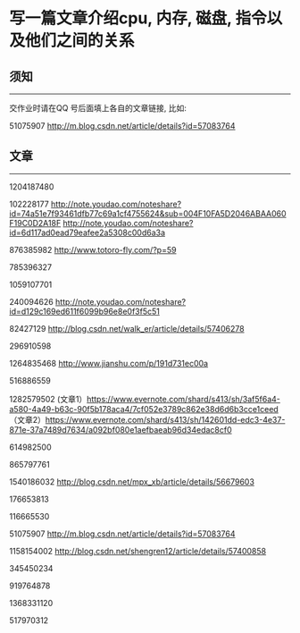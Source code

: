 # 写一篇文章介绍cpu, 内存, 磁盘, 指令以及他们之间的关系

## 须知
---

交作业时请在QQ 号后面填上各自的文章链接, 比如:

51075907 http://m.blog.csdn.net/article/details?id=57083764

## 文章
---

1204187480

102228177  http://note.youdao.com/noteshare?id=74a51e7f93461dfb77c69a1cf4755624&sub=004F10FA5D2046ABAA060F19C0D2A18F
           http://note.youdao.com/noteshare?id=6d117ad0ead79eafee2a5308c00d6a3a

876385982 http://www.totoro-fly.com/?p=59

785396327

1059107701

240094626  http://note.youdao.com/noteshare?id=d129c169ed611f6099b96e8e0f3f5c51

82427129 http://blog.csdn.net/walk_er/article/details/57406278 

296910598

1264835468 http://www.jianshu.com/p/191d731ec00a

516886559

1282579502 (文章1）https://www.evernote.com/shard/s413/sh/3af5f6a4-a580-4a49-b63c-90f5b178aca4/7cf052e3789c862e38d6d6b3cce1ceed （文章2）https://www.evernote.com/shard/s413/sh/142601dd-edc3-4e37-871e-37a7489d7634/a092bf080e1aefbaeab96d34edac8cf0

614982500

865797761

1540186032  http://blog.csdn.net/mpx_xb/article/details/56679603

176653813

116665530

51075907 http://m.blog.csdn.net/article/details?id=57083764

1158154002  http://blog.csdn.net/shengren12/article/details/57400858

345450234

919764878

1368331120

517970312
